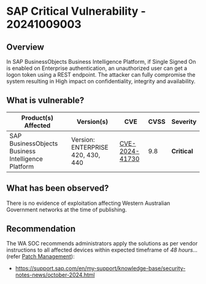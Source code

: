 # SAP Critical Vulnerability - 20241009003

## Overview

In SAP BusinessObjects Business Intelligence Platform, if Single Signed On is enabled on Enterprise authentication, an unauthorized user can get a logon token using a REST endpoint. The attacker can fully compromise the system resulting in High impact on confidentiality, integrity and availability.

## What is vulnerable?

| Product(s) Affected | Version(s) | CVE                                                                                                                                       | CVSS          | Severity                                                         |
| ------------------- | ---------- | ----------------------------------------------------------------------------------------------------------------------------------------- | ------------- | ---------------------------------------------------------------- |
| SAP BusinessObjects Business Intelligence Platform      | Version: ENTERPRISE 420, 430, 440     | [CVE-2024-41730 ](https://nvd.nist.gov/vuln/detail/CVE-2024-41730)                                                                         | 9.8           | **Critical**                                     |

## What has been observed?

There is no evidence of exploitation affecting Western Australian Government networks at the time of publishing.

## Recommendation

The WA SOC recommends administrators apply the solutions as per vendor instructions to all affected devices within expected timeframe of *48 hours...* (refer [Patch Management](../guidelines/patch-management.md)):

- https://support.sap.com/en/my-support/knowledge-base/security-notes-news/october-2024.html